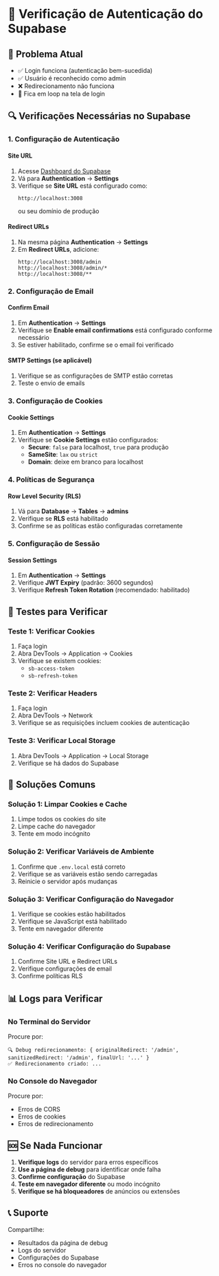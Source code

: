# 🔐 Verificação de Autenticação do Supabase

## 🚨 **Problema Atual**
- ✅ Login funciona (autenticação bem-sucedida)
- ✅ Usuário é reconhecido como admin
- ❌ Redirecionamento não funciona
- 🔄 Fica em loop na tela de login

## 🔍 **Verificações Necessárias no Supabase**

### **1. Configuração de Autenticação**

#### **Site URL**
1. Acesse [Dashboard do Supabase](https://supabase.com/dashboard)
2. Vá para **Authentication** → **Settings**
3. Verifique se **Site URL** está configurado como:
   ```
   http://localhost:3008
   ```
   ou seu domínio de produção

#### **Redirect URLs**
1. Na mesma página **Authentication** → **Settings**
2. Em **Redirect URLs**, adicione:
   ```
   http://localhost:3008/admin
   http://localhost:3008/admin/*
   http://localhost:3008/**
   ```

### **2. Configuração de Email**

#### **Confirm Email**
1. Em **Authentication** → **Settings**
2. Verifique se **Enable email confirmations** está configurado conforme necessário
3. Se estiver habilitado, confirme se o email foi verificado

#### **SMTP Settings** (se aplicável)
1. Verifique se as configurações de SMTP estão corretas
2. Teste o envio de emails

### **3. Configuração de Cookies**

#### **Cookie Settings**
1. Em **Authentication** → **Settings**
2. Verifique se **Cookie Settings** estão configurados:
   - **Secure**: `false` para localhost, `true` para produção
   - **SameSite**: `lax` ou `strict`
   - **Domain**: deixe em branco para localhost

### **4. Políticas de Segurança**

#### **Row Level Security (RLS)**
1. Vá para **Database** → **Tables** → **admins**
2. Verifique se **RLS** está habilitado
3. Confirme se as políticas estão configuradas corretamente

### **5. Configuração de Sessão**

#### **Session Settings**
1. Em **Authentication** → **Settings**
2. Verifique **JWT Expiry** (padrão: 3600 segundos)
3. Verifique **Refresh Token Rotation** (recomendado: habilitado)

## 🧪 **Testes para Verificar**

### **Teste 1: Verificar Cookies**
1. Faça login
2. Abra DevTools → Application → Cookies
3. Verifique se existem cookies:
   - `sb-access-token`
   - `sb-refresh-token`

### **Teste 2: Verificar Headers**
1. Faça login
2. Abra DevTools → Network
3. Verifique se as requisições incluem cookies de autenticação

### **Teste 3: Verificar Local Storage**
1. Abra DevTools → Application → Local Storage
2. Verifique se há dados do Supabase

## 🔧 **Soluções Comuns**

### **Solução 1: Limpar Cookies e Cache**
1. Limpe todos os cookies do site
2. Limpe cache do navegador
3. Tente em modo incógnito

### **Solução 2: Verificar Variáveis de Ambiente**
1. Confirme que `.env.local` está correto
2. Verifique se as variáveis estão sendo carregadas
3. Reinicie o servidor após mudanças

### **Solução 3: Verificar Configuração do Navegador**
1. Verifique se cookies estão habilitados
2. Verifique se JavaScript está habilitado
3. Tente em navegador diferente

### **Solução 4: Verificar Configuração do Supabase**
1. Confirme Site URL e Redirect URLs
2. Verifique configurações de email
3. Confirme políticas RLS

## 📊 **Logs para Verificar**

### **No Terminal do Servidor**
Procure por:
```
🔍 Debug redirecionamento: { originalRedirect: '/admin', sanitizedRedirect: '/admin', finalUrl: '...' }
✅ Redirecionamento criado: ...
```

### **No Console do Navegador**
Procure por:
- Erros de CORS
- Erros de cookies
- Erros de redirecionamento

## 🆘 **Se Nada Funcionar**

1. **Verifique logs** do servidor para erros específicos
2. **Use a página de debug** para identificar onde falha
3. **Confirme configuração** do Supabase
4. **Teste em navegador diferente** ou modo incógnito
5. **Verifique se há bloqueadores** de anúncios ou extensões

## 📞 **Suporte**

Compartilhe:
- Resultados da página de debug
- Logs do servidor
- Configurações do Supabase
- Erros no console do navegador
